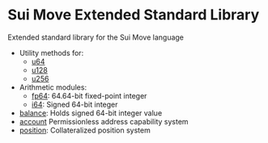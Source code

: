 # Sui Move Extended Standard Library

Extended standard library for the Sui Move language
* Utility methods for:
  * [u64](/stl/sources/u64.move "u64")
  * [u128](/stl/sources/u128.move "u128")
  * [u256](/stl/sources/u256.move "u256")
* Arithmetic modules:
  * [fp64](/stl/sources/fp64.move "fp64"): 64.64-bit fixed-point integer
  * [i64](/stl/sources/i64.move "i64"): Signed 64-bit integer
* [balance](/stl/sources/ibalance.move "IBalance"): Holds signed 64-bit integer value
* [account](/stl/sources/account.move "Account") Permissionless address capability system
* [position](/stl/sources/position.move "Position"): Collateralized position system
